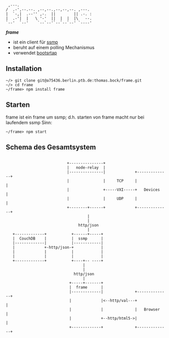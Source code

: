 ```
                                       
 ,---.                                 
/  .-',--.--. ,--,--.,--,--,--. ,---.  
|  `-,|  .--'' ,-.  ||        || .-. : 
|  .-'|  |   \ '-'  ||  |  |  |\   --. 
`--'  `--'    `--`--'`--`--`--' `----' 
```

___frame___ 
* ist ein client für [ssmp](/../../../../vaclab/ssmp)
* beruht auf einem polling Mechanismus 
* verwendet [bootsrtap](http://getbootstrap.com)

## Installation

```
~/> git clone git@a75436.berlin.ptb.de:thomas.bock/frame.git
~/> cd frame
~/frame> npm install frame
```

## Starten

frame ist ein frame um ssmp; d.h. starten von frame macht nur bei laufendem
ssmp Sinn:

```
~/frame> npm start
```


## Schema des Gesamtsystem

```

                           +---------------+
                           |   node-relay  |
                           |---------------|             +--------------+
                           |               |     TCP     |              |
                           |               +-----VXI-----+   Devices    |
                           |               |     UDP     |              |
                           +--------+------+             +--------------+
                                    |
                                    |
                                http/json
                                    |
   +-------------+           +------+-----+
   |  CouchDB    |           |  ssmp      |
   |-------------|           |------------| 
   |             +-http/json-+            |
   |             |           |            |
   |             |           |            |
   +-------------+           +----+-- ----+
                                  |
                                  |
                              http/json
                                  |
                            +-----+-------+
                            |  frame      |
                            |-------------|              +--------------+
                            |             |<--http/val---+              |
                            |             |              |   Browser    |
                            |             +--http/html5->|              |
                            +-------------+              +--------------+

```